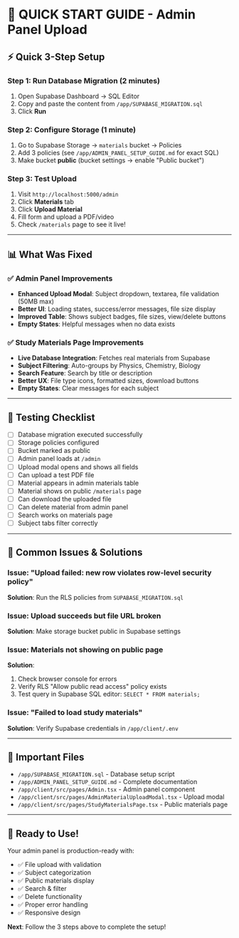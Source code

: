 # 🎯 QUICK START GUIDE - Admin Panel Upload

## ⚡ Quick 3-Step Setup

### Step 1: Run Database Migration (2 minutes)
1. Open Supabase Dashboard → SQL Editor
2. Copy and paste the content from `/app/SUPABASE_MIGRATION.sql`
3. Click **Run**

### Step 2: Configure Storage (1 minute)
1. Go to Supabase Storage → `materials` bucket → Policies
2. Add 3 policies (see `/app/ADMIN_PANEL_SETUP_GUIDE.md` for exact SQL)
3. Make bucket **public** (bucket settings → enable "Public bucket")

### Step 3: Test Upload
1. Visit `http://localhost:5000/admin`
2. Click **Materials** tab
3. Click **Upload Material**
4. Fill form and upload a PDF/video
5. Check `/materials` page to see it live!

---

## 📊 What Was Fixed

### ✅ Admin Panel Improvements
- **Enhanced Upload Modal**: Subject dropdown, textarea, file validation (50MB max)
- **Better UI**: Loading states, success/error messages, file size display
- **Improved Table**: Shows subject badges, file sizes, view/delete buttons
- **Empty States**: Helpful messages when no data exists

### ✅ Study Materials Page Improvements
- **Live Database Integration**: Fetches real materials from Supabase
- **Subject Filtering**: Auto-groups by Physics, Chemistry, Biology
- **Search Feature**: Search by title or description
- **Better UX**: File type icons, formatted sizes, download buttons
- **Empty States**: Clear messages for each subject

---

## 🧪 Testing Checklist

- [ ] Database migration executed successfully
- [ ] Storage policies configured
- [ ] Bucket marked as public
- [ ] Admin panel loads at `/admin`
- [ ] Upload modal opens and shows all fields
- [ ] Can upload a test PDF file
- [ ] Material appears in admin materials table
- [ ] Material shows on public `/materials` page
- [ ] Can download the uploaded file
- [ ] Can delete material from admin panel
- [ ] Search works on materials page
- [ ] Subject tabs filter correctly

---

## 🐛 Common Issues & Solutions

### Issue: "Upload failed: new row violates row-level security policy"
**Solution**: Run the RLS policies from `SUPABASE_MIGRATION.sql`

### Issue: Upload succeeds but file URL broken
**Solution**: Make storage bucket public in Supabase settings

### Issue: Materials not showing on public page
**Solution**: 
1. Check browser console for errors
2. Verify RLS "Allow public read access" policy exists
3. Test query in Supabase SQL editor: `SELECT * FROM materials;`

### Issue: "Failed to load study materials"
**Solution**: Verify Supabase credentials in `/app/client/.env`

---

## 📁 Important Files

- `/app/SUPABASE_MIGRATION.sql` - Database setup script
- `/app/ADMIN_PANEL_SETUP_GUIDE.md` - Complete documentation
- `/app/client/src/pages/Admin.tsx` - Admin panel component
- `/app/client/src/pages/AdminMaterialUploadModal.tsx` - Upload modal
- `/app/client/src/pages/StudyMaterialsPage.tsx` - Public materials page

---

## 🎉 Ready to Use!

Your admin panel is production-ready with:
- ✅ File upload with validation
- ✅ Subject categorization
- ✅ Public materials display
- ✅ Search & filter
- ✅ Delete functionality
- ✅ Proper error handling
- ✅ Responsive design

**Next**: Follow the 3 steps above to complete the setup!
